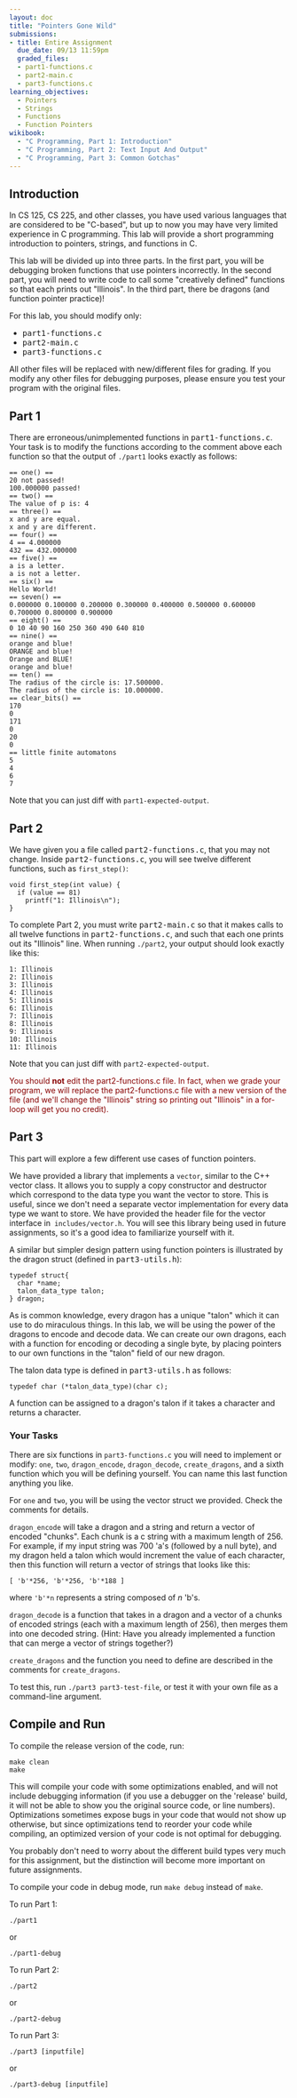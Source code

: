 ```yaml
---
layout: doc
title: "Pointers Gone Wild"
submissions:
- title: Entire Assignment
  due_date: 09/13 11:59pm
  graded_files:
  - part1-functions.c
  - part2-main.c
  - part3-functions.c
learning_objectives:
  - Pointers
  - Strings
  - Functions
  - Function Pointers
wikibook:
  - "C Programming, Part 1: Introduction"
  - "C Programming, Part 2: Text Input And Output"
  - "C Programming, Part 3: Common Gotchas"
---
```


## Introduction

In CS 125, CS 225, and other classes, you have used various languages that are considered to be "C-based", but up to now you may have very limited experience in C programming. This lab will provide a short programming introduction to pointers, strings, and functions in C.

This lab will be divided up into three parts. In the first part, you will be debugging broken functions that use pointers incorrectly. In the second part, you will need to write code to call some "creatively defined" functions so that each prints out "Illinois". In the third part, there be dragons (and function pointer practice)!

For this lab, you should modify only:

*   <tt>part1-functions.c</tt>
*   <tt>part2-main.c</tt>
*   <tt>part3-functions.c</tt>

All other files will be replaced with new/different files for grading. If you modify any other files for debugging purposes, please ensure you test your program with the original files.

## Part 1

There are erroneous/unimplemented functions in <tt>part1-functions.c</tt>. Your task is to modify the functions according to the comment above each function so that the output of `./part1` looks exactly as follows:

```
== one() ==
20 not passed!
100.000000 passed!
== two() ==
The value of p is: 4
== three() ==
x and y are equal.
x and y are different.
== four() ==
4 == 4.000000
432 == 432.000000
== five() ==
a is a letter.
a is not a letter.
== six() ==
Hello World!
== seven() ==
0.000000 0.100000 0.200000 0.300000 0.400000 0.500000 0.600000 0.700000 0.800000 0.900000
== eight() ==
0 10 40 90 160 250 360 490 640 810
== nine() ==
orange and blue!
ORANGE and blue!
Orange and BLUE!
orange and blue!
== ten() ==
The radius of the circle is: 17.500000.
The radius of the circle is: 10.000000.
== clear_bits() ==
170
0
171
0
20
0
== little finite automatons
5
4
6
7
```

Note that you can just diff with ```part1-expected-output```.

## Part 2

We have given you a file called <tt>part2-functions.c</tt>, that you may not change. Inside <tt>part2-functions.c</tt>, you will see twelve different functions, such as `first_step()`:

```
void first_step(int value) {
  if (value == 81)
    printf("1: Illinois\n");
}
```

To complete Part 2, you must write <tt>part2-main.c</tt> so that it makes calls to all twelve functions in <tt>part2-functions.c</tt>, and such that each one prints out its "Illinois" line. When running `./part2`, your output should look exactly like this:

```
1: Illinois
2: Illinois
3: Illinois
4: Illinois
5: Illinois
6: Illinois
7: Illinois
8: Illinois
9: Illinois
10: Illinois
11: Illinois
```

Note that you can just diff with ```part2-expected-output```.

<span style="color: #800">You should __not__ edit the part2-functions.c file. In fact, when we grade your program, we will replace the part2-functions.c file with a new version of the file (and we'll change the "Illinois" string so printing out "Illinois" in a for-loop will get you no credit).</span>

## Part 3

This part will explore a few different use cases of function pointers.

We have provided a library that implements a `vector`, similar to the C++ vector class. It allows you to supply a copy constructor and destructor which correspond to the data type you want the vector to store. This is useful, since we don't need a separate vector implementation for every data type we want to store. We have provided the header file for the vector interface in` includes/vector.h`. You will see this library being used in future assignments, so it's a good idea to familiarize yourself with it.

A similar but simpler design pattern using function pointers is illustrated by the dragon struct (defined in <tt>part3-utils.h</tt>):

```
typedef struct{
  char *name;
  talon_data_type talon;
} dragon;
```

As is common knowledge, every dragon has a unique "talon" which it can use to do miraculous things. In this lab, we will be using the power of the dragons to encode and decode data. We can create our own dragons, each with a function for encoding or decoding a single byte, by placing pointers to our own functions in the "talon" field of our new dragon.

The talon data type is defined in <tt>part3-utils.h</tt> as follows:

```
typedef char (*talon_data_type)(char c);
```

A function can be assigned to a dragon's talon if it takes a character and returns a character.

### Your Tasks

There are six functions in `part3-functions.c` you will need to implement or modify: `one`, `two`, `dragon_encode`, `dragon_decode`, `create_dragons`, and a sixth function which you will be defining yourself. You can name this last function anything you like.

For `one` and `two`, you will be using the vector struct we provided. Check the comments for details.

`dragon_encode` will take a dragon and a string and return a vector of encoded "chunks". Each chunk is a c string with a maximum length of 256. For example, if my input string was 700 'a's (followed by a null byte), and my dragon held a talon which would increment the value of each character, then this function will return a vector of strings that looks like this:

```
[ 'b'*256, 'b'*256, 'b'*188 ]
```

where `'b'*n` represents a string composed of _n_ 'b's.

`dragon_decode` is a function that takes in a dragon and a vector of a chunks of encoded strings (each with a maximum length of 256), then merges them into one decoded string. (Hint: Have you already implemented a function that can merge a vector of strings together?)

`create_dragons` and the function you need to define are described in the comments for `create_dragons`.

To test this, run `./part3 part3-test-file`, or test it with your own file as a command-line argument.

## Compile and Run

To compile the release version of the code, run:

```
make clean
make
```

This will compile your code with some optimizations enabled, and will not include debugging information (if you use a debugger on the 'release' build, it will not be able to show you the original source code, or line numbers). Optimizations sometimes expose bugs in your code that would not show up otherwise, but since optimizations tend to reorder your code while compiling, an optimized version of your code is not optimal for debugging.

You probably don't need to worry about the different build types very much for this assignment, but the distinction will become more important on future assignments.

To compile your code in debug mode, run `make debug` instead of `make`.

To run Part 1:

```
./part1
```

or

```
./part1-debug
```

To run Part 2:

```
./part2
```

or

```
./part2-debug
```

To run Part 3:

```
./part3 [inputfile]
```

or

```
./part3-debug [inputfile]
```
